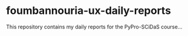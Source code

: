 # foumbannouria-ux-daily-reports
This repository contains my daily reports for the PyPro-SCiDaS course...

